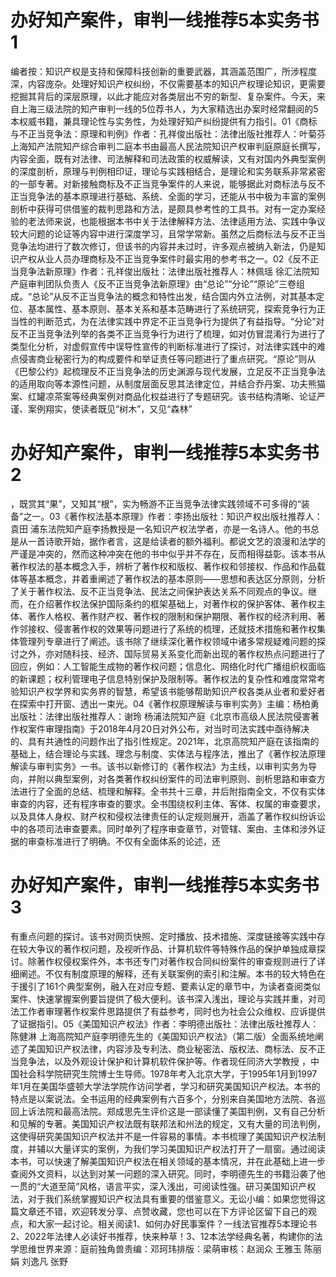 # 办好知产案件，审判一线推荐5本实务书1

编者按：知识产权是支持和保障科技创新的重要武器，其涵盖范围广，所涉程度深，内容庞杂。处理好知识产权纠纷，不仅需要基本的知识产权理论知识，更需要挖掘其背后的深层原理，以此才能应对各类层出不穷的新型、复杂案件。今天，来自上海三级法院的知产审判一线的5位荐书人，为大家精选出办案时经常翻阅的5本权威书籍，兼具理论性与实务性，为处理好知产纠纷提供有力指引。01《商标与不正当竞争法：原理和判例》作者：孔祥俊出版社：法律出版社推荐人：叶菊芬  上海知产法院知产综合审判二庭本书由最高人民法院知识产权审判庭原庭长撰写，内容全面，既有对法律、司法解释和司法政策的权威解读，又有对国内外典型案例的深度剖析，原理与判例相印证，理论与实践相结合，是理论和实务联系非常紧密的一部专著。对新接触商标及不正当竞争案件的人来说，能够据此对商标法与反不正当竞争法的基本原理进行基础、系统、全面的学习，还能从书中极为丰富的案例剖析中获得可供借鉴的裁判思路和方法，是颇具参考性的工具书。对有一定办案经验的老法师来说，也能根据本书中关于法律解释方法、法律适用方法、实践中争议较大问题的论证等内容中进行深度学习，且常学常新。虽然之后商标法与反不正当竞争法均进行了数次修订，但该书的内容并未过时，许多观点被纳入新法，仍是知识产权从业人员办理商标及不正当竞争案件时最实用的参考书之一。02《反不正当竞争法新原理》作者：孔祥俊出版社：法律出版社推荐人：林佩瑶  徐汇法院知产庭审判团队负责人《反不正当竞争法新原理》由“总论”“分论”“原论”三卷组成。“总论”从反不正当竞争法的概念和特性出发，结合国内外立法例，对其基本定位、基本属性、基本原则、基本关系和基本范畴进行了系统研究，探索竞争行为正当性的判断范式，为在法律实践中界定不正当竞争行为提供了有益指导。“分论”对反不正当竞争法列举的各类不正当竞争行为进行了梳理，如对仿冒混淆行为进行了类型化分析，对虚假宣传中误导性宣传的判断标准进行了探讨，对法律实践中的难点侵害商业秘密行为的构成要件和举证责任等问题进行了重点研究。“原论”则从《巴黎公约》起梳理反不正当竞争法的历史渊源与现代发展，立足反不正当竞争法的适用取向等本源性问题，从制度层面反思其法律定位，并结合乔丹案、功夫熊猫案、红罐凉茶案等经典案例对商品化权益进行了专题研究。该书结构清晰、论证严谨、案例翔实，使读者既见“树木”，又见“森林”

# 办好知产案件，审判一线推荐5本实务书2

，既赏其“果”，又知其“根”，实为畅游不正当竞争法律实践领域不可多得的“装备”之一。03《著作权法基本原理》作者：李扬出版社：知识产权出版社推荐人：袁田  浦东法院知产庭李扬教授是一名知识产权法学者，亦是一名诗人。他的书总是从一首诗歌开始，据作者言，这是给读者的额外福利。都说文艺的浪漫和法学的严谨是冲突的，然而这种冲突在他的书中似乎并不存在，反而相得益彰。该本书从著作权法的基本概念入手，辨析了著作权和版权、著作权和邻接权、作品和作品载体等基本概念，并着重阐述了著作权法的基本原则——思想和表达区分原则，分析了关于著作权法、反不正当竞争法、民法之间保护表达关系不同观点的争议。继而，在介绍著作权法保护国际条约的框架基础上，对著作权的保护客体、著作权主体、著作人格权、著作财产权、著作权的限制和保护期限、著作权的经济利用、著作邻接权、侵害著作权的效果等问题进行了系统的梳理，还就技术措施和著作权集体管理列专章进行了阐述。该书除了继续深化著作权领域中诸多常规疑难问题的探讨之外，亦对随科技、经济、国际贸易关系变化而新出现的著作权热点问题进行了回应，例如：人工智能生成物的著作权问题；信息化、网络化时代广播组织权面临的新课题；权利管理电子信息特别保护及限制等。著作权法的复杂性和难度常常考验知识产权学界和实务界的智慧，希望该书能够帮助知识产权各类从业者和爱好者在探索中打开窗、透出一束光。04《著作权原理解读与审判实务》主编：杨柏勇出版社：法律出版社推荐人：谢玲  杨浦法院知产庭《北京市高级人民法院侵害著作权案件审理指南》于2018年4月20日对外公布，对当时司法实践中亟待解决的、具有共通性的问题作出了指引性规定。2021年，北京高院知产庭在该指南的基础上，结合理论与实践、理念与制度、实体法与程序法，推出了《著作权法原理解读与审判实务》一书。该书以新修订的《著作权法》为主线，以审判实务为导向，并附以典型案例，对各类著作权纠纷案件的司法审判原则、剖析思路和审查方法进行了全面的总结、梳理和解释。全书共十三章，并后附指南全文，不仅有实体审查的内容，还有程序审查的要求。全书围绕权利主体、客体、权属的审查要求，以及具体人身权、财产权和侵权法律责任的认定规则展开，涵盖了著作权纠纷诉讼中的各项司法审查要素。同时单列了程序审查章节，对管辖、案由、主体和涉外证据的审查标准进行了明确。不仅有全面体系的论述，还

# 办好知产案件，审判一线推荐5本实务书3

有重点问题的探讨。该书对网页快照、定时播放、技术措施、深度链接等实践中存在较大争议的著作权问题，及视听作品、计算机软件等特殊作品的保护单独成章探讨。除著作权侵权案件外，本书还专门对著作权合同纠纷案件的审查规则进行了详细阐述。不仅有制度原理的解释，还有关联案例的索引和注解。本书的较大特色在于援引了161个典型案例，融入在对应专题、要素认定的章节中，为读者查阅类似案件、快速掌握案例要旨提供了极大便利。该书深入浅出，理论与实践并重，对司法工作者审理著作权案件思路提供了有益参考，同时也为社会公众维权、应诉提供了证据指引。05《美国知识产权法》作者：李明德出版社：法律出版社推荐人：陈健淋  上海高院知产庭李明德先生的《美国知识产权法》（第二版）全面系统地阐述了美国知识产权法律，内容涉及专利法、商业秘密法、版权法、商标法、反不正当竞争法，以及外观设计保护和计算机软件保护等。作者现任同济大学教授 ，中国社会科学院研究生院博士生导师。1978年考入北京大学，于1995年1月到1997年1月在美国华盛顿大学法学院作访问学者，学习和研究美国知识产权法。本书的特点是以案说法。全书运用的经典案例有六百多个，分别来自美国地方法院、各巡回上诉法院和最高法院。郑成思先生评价这是一部读懂了美国判例，又有自己分析和见解的专著。美国知识产权法既有联邦法和州法的规定，又有大量的司法判例，这使得研究美国知识产权法并不是一件容易的事情。本书梳理了美国知识产权法制度，并辅以大量详实的案例，为我们学习美国知识产权法打开了一扇窗。通过阅读本书，可以快速了解美国知识产权法在相关领域的基本情况，并在此基础上进一步查阅外文资料，以达到对某一问题的深入研究。同时，李明德先生的书籍沿袭了他一贯的“大道至简”风格，语言平实，深入浅出，可阅读性强。研习美国知识产权法，对于我们系统掌握知识产权法具有重要的借鉴意义。无讼小编：如果您觉得这篇文章还不错，欢迎转发分享、点赞收藏，您也可以在下方评论区留下自己的观点，和大家一起讨论。相关阅读1、如何办好民事案件？一线法官推荐5本理论书2、2022年法律人必读好书推荐，快来种草！3、12本法学经典名著，构建你的法学思维世界来源：庭前独角兽责编：邓珂玮排版：梁萌审核：赵润众 王雅玉 陈丽娟 刘逸凡 张野


